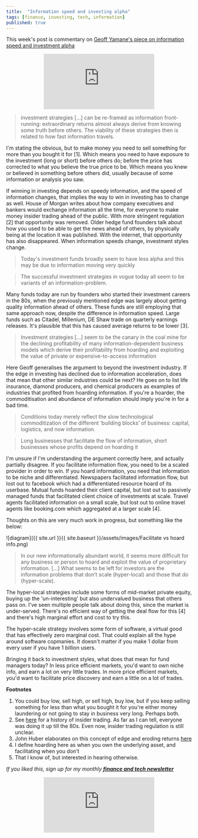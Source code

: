 ```yaml
---
title:  "Information speed and investing alpha"  
tags: [finance, investing, tech, information]
published: true
---
```


This week's post is commentary on [Geoff Yamane's piece on information speed and investment alpha](https://geoff-yamane.com/blog/2019/9/3/the-commoditization-of-information "Geoff")

<style>
      .iframe-container {
        overflow: hidden;        
        padding-top: 50%; <!-- Calculated from the aspect ration of the content (in case of 16:9 it is 9/16= 0.5625) -->
        position: relative;
      }
      .iframe-container iframe { 
         border: 0;
         height: 100%; <!-- Finally, width and height are set to 100% so the iframe takes up 100% of the containers space. -->
         left: 0;
         position: absolute;
         top: 0;
         width: 100%;
         display: block;
         margin: 0 auto; <!-- center image -->
      }
      <!-- 4x3 Aspect Ratio -->
      .iframe-container-4x3 {
        padding-top: 75%;
      }
</style> 

<div class="iframe-container-4x3">
  <p align="center"><iframe src="https://avoidboringpeople.substack.com/embed" frameborder="0" scrolling="no"> </iframe></p>
</div>

> investment strategies \[...\] can be re-framed as information front-running: extraordinary returns almost always derive from knowing some truth before others. The viability of these strategies then is related to how fast information travels.

I'm stating the obvious, but to make money you need to sell something for more than you bought it for \[1\]. Which means you need to have exposure to the investment (long or short) before others do; before the price has corrected to what you believe the true price to be. Which means you knew or believed in something before others did, usually because of some information or analysis you saw. 

If winning in investing depends on speedy information, and the speed of information changes, that implies the way to win in investing has to change as well. House of Morgan writes about how company executives and bankers would exchange information all the time, for everyone to make money insider trading ahead of the public. With more stringent regulation \[2\] that opportunity was removed. Older hedge fund founders talk about how you used to be able to get the news ahead of others, by physically being at the location it was published. With the internet, that opportunity has also disappeared. When information speeds change, investment styles change.

> Today's investment funds broadly seem to have less alpha and this may be due to information moving very quickly

> The successful investment strategies in vogue today all seem to be variants of an information-problem.

Many funds today are run by founders who started their investment careers in the 80s, when the previously mentioned edge was largely about getting quality information ahead of others. These funds are still employing that same approach now, despite the difference in information speed. Large funds such as Citadel, Millenium, DE Shaw trade on quarterly earnings releases. It's plausible that this has caused average returns to be lower \[3\].

> Investment strategies \[...\] seem to be the canary in the coal mine for the declining profitability of many information-dependent business models which derive their profitability from hoarding and exploiting the value of private or expensive-to-access information

Here Geoff generalises the argument to beyond the investment industry. If the edge in investing has declined due to information acceleration, does that mean that other similar industries could be next? He goes on to list life insurance, diamond producers, and chemical producers as examples of industries that profited from hoarding information. If you're a hoarder, the commoditisation and abundance of information should imply you're in for a bad time.  

> Conditions today merely reflect the slow technological commoditization of the different ‘building blocks’ of business: capital, logistics, and now information.

> Long businesses that facilitate the flow of information, short businesses whose profits depend on hoarding it

I'm unsure if I'm understanding the argument correctly here, and actually partially disagree. If you facilitate information flow, you need to be a scaled provider in order to win. If you hoard information, you need that information to be niche and differentiated. Newspapers facilitated information flow, but lost out to facebook which had a differentiated resource hoard of its userbase. Mutual funds hoarded their client capital, but lost out to passively managed funds that facilitated client choice of investments at scale. Travel agents facilitated information on a small scale, but lost out to online travel agents like booking.com which aggregated at a larger scale \[4\]. 

Thoughts on this are very much work in progress, but something like the below:

![diagram]({{ site.url }}{{ site.baseurl }}/assets/images/Facilitate vs hoard info.png)

> In our new informationally abundant world, it seems more difficult for any business or person to hoard and exploit the value of proprietary information. \[...\]  What seems to be left for investors are the information problems that don’t scale (hyper-local) and those that do (hyper-scale).

The hyper-local strategies include some forms of mid-market private equity, buying up the 'un-interesting' but also undervalued business that others pass on. I've seen multiple people talk about doing this, since the market is under-served. There's no efficient way of getting the deal flow for this \[4\] and there's high marginal effort and cost to try this.

The hyper-scale strategy involves some form of software, a virtual good that has effectively zero marginal cost. That could explain all the hype around software copmanies. It doesn't matter if you make 1 dollar from every user if you have 1 billion users.

Bringing it back to investment styles, what does that mean for fund managers today? In less price efficient markets, you'd want to own niche info, and earn a lot on very little trades. In more price efficient markets, you'd want to facilitate price discovery and earn a little on a lot of trades.  

**Footnotes**
1. You could buy low, sell high, or sell high, buy low, but if you keep selling something for less than what you bought it for you're either money laundering or not going to stay in business very long. Perhaps both.
2. See [here](https://insidertrading.procon.org/view.resource.php?resourceID=002391 "insidertrading") for a history of insider trading. As far as I can tell, everyone was doing it up till the 80s. Even now, insider trading regulation is still unclear.
3. John Huber elaborates on this concept of edge and eroding returns [here](http://sabercapitalmgt.com/black-edge/ "Huber")
4. I define hoarding here as when you own the underlying asset, and facilitating when you don't
5. That I know of, but interested in hearing otherwise.

*If you liked this, sign up for my monthly* ***[finance and tech newsletter](https://avoidboringpeople.substack.com/ "ABP")***

<div class="iframe-container-4x3">
  <p align="center"><iframe src="https://avoidboringpeople.substack.com/embed" frameborder="0" scrolling="no"> </iframe></p>
</div>
